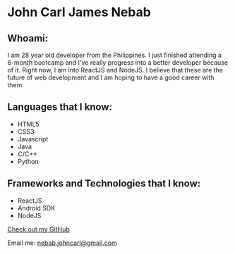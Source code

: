 # John Carl James Nebab

## Whoami:
I am 28 year old developer from the Philippines. I just finished attending a 6-month bootcamp and I've really progress into a better developer because of it. Right now, I am into ReactJS and NodeJS. I believe that these are the future of web development and I am hoping to have a good career with them.

## Languages that I know:

- HTML5
- CSS3
- Javascript
- Java
- C/C++
- Python

## Frameworks and Technologies that I know:

- ReactJS
- Android SDK
- NodeJS


[Check out my GitHub](https://github.com/navip0t)

Email me: nebab.johncarl@gmail.com

